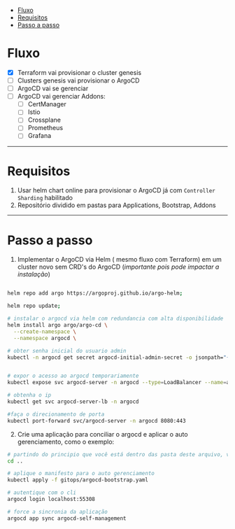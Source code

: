 
- [Fluxo](#fluxo)
- [Requisitos](#requisitos)
- [Passo a passo](#passo-a-passo)

# Fluxo

- [x] Terraform vai provisionar o cluster genesis
- [ ] Clusters genesis vai provisionar o ArgoCD
- [ ] ArgoCD vai se gerenciar
- [ ] ArgoCD vai gerenciar Addons:
	- [ ] CertManager
	- [ ] Istio
	- [ ] Crossplane
	- [ ] Prometheus
	- [ ] Grafana

---

# Requisitos

1. Usar helm chart online para provisionar o ArgoCD já com `Controller Sharding` habilitado
2. Repositório dividido em pastas para Applications, Bootstrap, Addons

---

# Passo a passo

1. Implementar o ArgoCD via Helm ( mesmo fluxo com Terraform) em um cluster novo sem CRD's do ArgoCD (*importante pois pode impactar a instalação*)

```bash

helm repo add argo https://argoproj.github.io/argo-helm; 

helm repo update; 

# instalar o argocd via helm com redundancia com alta disponibilidade
helm install argo argo/argo-cd \
  --create-namespace \
  --namespace argocd \

# obter senha inicial do usuario admin
kubectl -n argocd get secret argocd-initial-admin-secret -o jsonpath="{.data.password}" | base64 -d ;


# expor o acesso ao argocd temporariamente
kubectl expose svc argocd-server -n argocd --type=LoadBalancer --name=argocd-server-lb

# obtenha o ip
kubectl get svc argocd-server-lb -n argocd

#faça o direcionamento de porta
kubectl port-forward svc/argocd-server -n argocd 8080:443
```

2. Crie uma aplicação para conciliar o argocd e aplicar o auto gerenciamento, como o exemplo:


```bash
# partindo do principio que você está dentro das pasta deste arquivo, volte no nível raiz para aplicar o manifesto
cd ..

# aplique o manifesto para o auto gerenciamento
kubectl apply -f gitops/argocd-bootstrap.yaml

# autentique com o cli
argocd login localhost:55308

# force a sincronia da aplicação
argocd app sync argocd-self-management
```